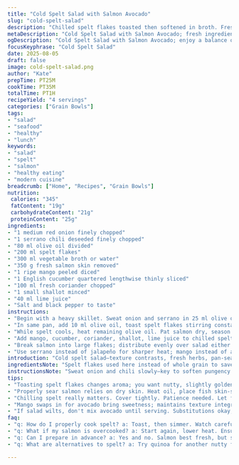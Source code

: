 ```yaml
---
title: "Cold Spelt Salad with Salmon Avocado"
slug: "cold-spelt-salad"
description: "Chilled spelt flakes toasted then softened in broth. Fresh salmon pan-seared firm, flaked chunky. Avocado swapped for ripe mango chunks, adds sweetness and texture contrast. Jalapeño replaced with serrano for sharper heat. Lime juice, cucumber slices, fresh cilantro, shallots folded in last. Olive oil drizzle ties layers. Balanced salty, zesty, creamy, crisp."
metaDescription: "Cold Spelt Salad with Salmon Avocado; fresh ingredients, unique textures, and vibrant flavors join forces in this modern fusion dish."
ogDescription: "Cold Spelt Salad with Salmon Avocado; enjoy a balance of flavors with toasted spelt flakes and fresh salmon, perfect for any occasion."
focusKeyphrase: "Cold Spelt Salad"
date: 2025-08-05
draft: false
image: cold-spelt-salad.png
author: "Kate"
prepTime: PT25M
cookTime: PT35M
totalTime: PT1H
recipeYield: "4 servings"
categories: ["Grain Bowls"]
tags:
- "salad"
- "seafood"
- "healthy"
- "lunch"
keywords:
- "salad"
- "spelt"
- "salmon"
- "healthy eating"
- "modern cuisine"
breadcrumb: ["Home", "Recipes", "Grain Bowls"]
nutrition: 
 calories: "345"
 fatContent: "19g"
 carbohydrateContent: "21g"
 proteinContent: "25g"
ingredients:
- "1 medium red onion finely chopped"
- "1 serrano chili deseeded finely chopped"
- "80 ml olive oil divided"
- "200 ml spelt flakes"
- "300 ml vegetable broth or water"
- "350 g fresh salmon skin removed"
- "1 ripe mango peeled diced"
- "1 English cucumber quartered lengthwise thinly sliced"
- "100 ml fresh coriander chopped"
- "1 small shallot minced"
- "40 ml lime juice"
- "Salt and black pepper to taste"
instructions:
- "Begin with a heavy skillet. Sweat onion and serrano in 25 ml olive oil over medium heat until softened, translucent but not browned roughly 6-8 minutes. The pan should smell fragrant, not sharp burnt. Transfer mixture to a large bowl to cool slightly."
- "In same pan, add 10 ml olive oil, toast spelt flakes stirring constantly for 2-3 minutes until aromatic and just golden. Avoid scorching—spelt darkens quickly. Pour in broth, simmer gently, stir often 9-11 minutes until flakes plump, absorb liquid. Should be tender but have bite — test a flake before finishing. Drain excess liquid if any. Immediately combine with onion mixture, stir to thoroughly distribute. Cover bowl, chill about 35 minutes until cold. Rest essential to avoid sogginess."
- "While spelt cools, heat remaining olive oil. Pat salmon dry, season with salt and pepper. Sear skinless side without moving fish for 4-5 minutes medium heat until opaque halfway up sides. Flip carefully, cook additional 5 minutes for medium doneness. Should be firm but moist, slightly flaky when poked. Remove from pan onto plate, let cool completely uncovered. Reserve any pan fond for dressings or sauces."
- "Add mango, cucumber, coriander, shallot, lime juice to chilled spelt bowl. Toss gently but thoroughly. Season with salt and pepper to taste. Incorporating these fresh ingredients last keeps texture crisp and flavors bright."
- "Break salmon into large flakes; distribute evenly over salad either gently folding through or on top portioned into individual servings. Serve immediately or chilled. If not serving promptly, keep salmon and salad separate to avoid mushiness. Reheat no, salmon best cold or room temp."
- "Use serrano instead of jalapeño for sharper heat; mango instead of avocado for sweetness, acidic balance plus vibrant color. Mango can be swapped back with avocado if creamy texture preferred, but softer avocado risks mushing when mixed ahead. Choice depends on texture priority."
introduction: "Cold spelt salad—texture contrasts, fresh herbs, pan-seared salmon chunks. No mush here, no soggy blobs of avocado. Mango adds a juicy snap, bright sweetness. Heat from serrano, a sharper kick than jalapeño, slices through richness. You want layers of flavor and textures. Toasting spelt flakes unlocks nutty aromas, acts as a flavor booster without long soaking or boiling. It absorbs broth then chills, firm and chewy. Salmon cooked gently in olive oil—the smooth sizzle, light browning signals readiness. Let it cool to retain moisture, then break into thick chunks. Everything mixed at the end, preserving juicy crisp cucumber, zip from lime, the pungent shallot. Classic technique but fresh twists; flavors punchy and nuanced."
ingredientsNote: "Spelt flakes used here instead of whole grain to save time but still deliver chewy nutty texture. Toasting before simmering extracts deeper flavor, watch carefully to avoid burning—flipped by aroma, slight color change. Broth can be vegetable or a light fish broth to deepen umami if available. Serrano chili adds a sharper, more intense spice compared to jalapeño, adjust heat by leaving in seeds or removing all. Mango ripe but firm for texture integrity. Can swap mango for avocado if creamy richness preferred but do not mix avocado until last minute—otherwise it wilts and stains the salad dull green. Fresh coriander brightens the whole dish. Shallots chosen over regular onion for their mild mild onion flavor. Lime juice adds acidity to cut fat and tie flavors, use freshly squeezed not bottled. Olive oil quality matters here; need fruity, smooth cold-pressed, not bitter overly grassy. Salt and pepper finish basic flavor profile—season gradually to taste."
instructionsNote: "Sweat onion and chili slowly—key to soften pungency without caramelizing. Watch pan temperature, lower heat as needed. Toasting spelt is brief, stir constantly. Broth addition after toasting cooks flakes gently—don’t let boil vigorously or grains will break down and paste form. Texture matters here, test frequently by tasting a flake. Transfer immediately to cool with onion mixture prevents overcooking spikes in temperature. Salmon cooking—dry surface for better sear, moderate heat, no poking or flipping until edges turn opaque—you want medium heat so outside crisps but inside remains juicy. Let cooked fish cool uncovered to avoid condensation moisture trapping. Folding mango cucumber mixture into spelt last keeps veggies crisp and fruity contrast. Flake salmon large, avoid overmixing salmon with salad to keep fish presentational and texture intact. Serve cold or room temp; reheat ruins texture and flavor layers. Leftovers keep salmon and salad separate for freshness. Good idea to reserve pan fond after salmon for quick pan sauce or drizzle purposes."
tips:
- "Toasting spelt flakes changes aroma; you want nutty, slightly golden. Stir constantly. Avoid burning. Quick. Check color and smell."
- "Properly sear salmon relies on dry skin. Heat oil, place fish skin-side down. Don't move it. Let it develop good crust. Watch edges turning opaque."
- "Chilling spelt really matters. Cover tightly. Patience needed. Let flavors marry, cool completely. No soggy textures; firm and chewy finish is key."
- "Mango swaps in for avocado bring sweetness; maintains texture integrity. Ripe but not mushy. Adjust quantity based on your preference. Firm is best."
- "If salad wilts, don't mix avocado until serving. Substitutions okay, but avoid turning colors dull. Presentation matters. Separate serving helps."
faq:
- "q: How do I properly cook spelt? a: Toast, then simmer. Watch carefully. Test flake; tender but with bite. Drain if extra broth remains."
- "q: What if my salmon is overcooked? a: Start again, lower heat. Ensure dry surface. Keep it moving minimal. End doneness, flaky but moist."
- "q: Can I prepare in advance? a: Yes and no. Salmon best fresh, but salad can chill. Pack separately for textural integrity—pre-cold is essential."
- "q: What are alternatives to spelt? a: Try quinoa for another nutty flavor. Farro works too. Adjust cooking times. Different grains yield varied textures."

---
```


